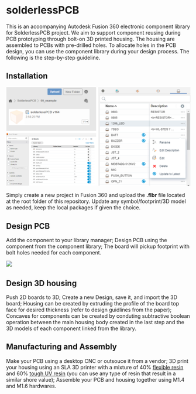 # solderlessPCB

This is an acoompanying Autodesk Fusion 360 electronic component library for SolderlessPCB project.
We aim to support component reusing during PCB prototyping through bolt-on 3D printed housing.
The housing are assembled to PCBs with pre-drilled holes. To allocate holes in the PCB design, you can use the component library during your design process.
The following is the step-by-step guideline.

## Installation

![](img/installation.jpg)

Simply create a new project in Fusion 360 and upload the **.flbr** file located at the root folder of this repository.
Update any symbol/footprint/3D model as needed, keep the local packages if given the choice.

## Design PCB

Add the component to your library manager;
Design PCB using the component from the component library;
The board will pickup footprint with bolt holes needed for each component.

![](img/idesign.jpg)

## Design 3D housing

Push 2D boards to 3D;
Create a new Design, save it, and import the 3D board;
Housing can be created by extruding the profile of the board top face for desired thickness (refer to design guidlines from the paper);
Concaves for components can be created by conduting subtractive boolean operation between the main housing body created in the last step and the 3D models of each component linked from the library.

## Manufacturing and Assembly

Make your PCB using a desktop CNC or outsouce it from a vendor;
3D print your housing using an SLA 3D printer with a mixture of 40% [flexible resin](https://www.resione.com/products/f39-white-flexible-rubber-like-3d-printer-resin-1kg-1) and 60% [tough UV resin](https://store.anycubic.com/collections/uv-resin/products/uv-tough-resin?gclid=CjwKCAiAlJKuBhAdEiwAnZb7lXkZAT_TV8YlSbURp3uvyxhpXVd8JoYpCHSNXQ3PaS_QHxXaRmFo6RoC5e0QAvD_BwE) (you can use any type of resin that result in a similar shore value);
Assemble your PCB and housing together using M1.4 and M1.6 hardwares.